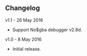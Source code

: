 Changelog
---------
v1.1 - 26 May 2016

* Support No$gba debugger v2.8d.


v1.0 - 8 May 2016

* Initial release.